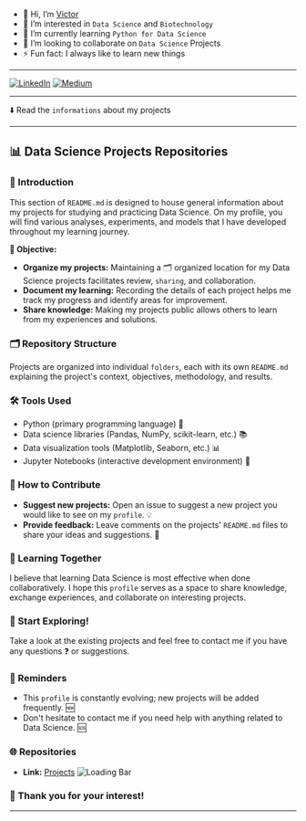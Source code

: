 - 👋 Hi, I’m [Victor](https://github.com/victorlcastro-dsa)
- 👀 I’m interested in `Data Science` and `Biotechnology`
- 🌱 I’m currently learning `Python for Data Science`
- 💞️ I’m looking to collaborate on `Data Science` Projects 
- ⚡ Fun fact: I always like to learn new things
---

[![LinkedIn](https://img.shields.io/badge/LinkedIn-000000?style=for-the-badge&logo=linkedin&logoColor=white)](www.linkedin.com/in/victorlcastro) [![Medium](https://img.shields.io/badge/Medium-12100E?style=flat-square&logo=medium&logoColor=white)](https://medium.com/@victorlopesdecastro)

---

⬇️ Read the `informations` about my projects

---

## 📊 Data Science Projects Repositories

### 📖 Introduction

This section of `README.md` is designed to house general information about my projects for studying and practicing Data Science. On my profile, you will find various analyses, experiments, and models that I have developed throughout my learning journey.

**🎯 Objective:**

* **Organize my projects:** Maintaining a 🗂️ organized location for my Data Science projects facilitates review, `sharing`, and collaboration.
* **Document my learning:** Recording the details of each project helps me track my progress and identify areas for improvement.
* **Share knowledge:** Making my projects public allows others to learn from my experiences and solutions.

### 🗂️ Repository Structure

Projects are organized into individual `folders`, each with its own `README.md` explaining the project's context, objectives, methodology, and results.

### 🛠️ Tools Used

* Python (primary programming language) 🐍
* Data science libraries (Pandas, NumPy, scikit-learn, etc.) 📚
* Data visualization tools (Matplotlib, Seaborn, etc.) 📊
* Jupyter Notebooks (interactive development environment) 📓

### 🤝 How to Contribute

* **Suggest new projects:** Open an issue to suggest a new project you would like to see on my `profile`. 💡
* **Provide feedback:** Leave comments on the projects' `README.md` files to share your ideas and suggestions. 💬

### 🌱 Learning Together

I believe that learning Data Science is most effective when done collaboratively. I hope this `profile` serves as a space to share knowledge, exchange experiences, and collaborate on interesting projects.

### 🚀 Start Exploring!

Take a look at the existing projects and feel free to contact me if you have any questions ❓ or suggestions.

### 📌 Reminders

* This `profile` is constantly evolving; new projects will be added frequently. 🆕
* Don't hesitate to contact me if you need help with anything related to Data Science. 🆘

### 🌐 Repositories

* **Link:** [Projects](https://github.com/victorlcastro-dsa?tab=repositories) ![Loading Bar](https://media.giphy.com/media/3oEjI6SIIHBdRxXI40/giphy.gif)

### 🙏 Thank you for your interest!

---


<!---
victorlcastro-dsa/victorlcastro-dsa is a ✨ special ✨ repository because its `README.md` (this file) appears on your GitHub profile.
You can click the Preview link to take a look at your changes.
--->
